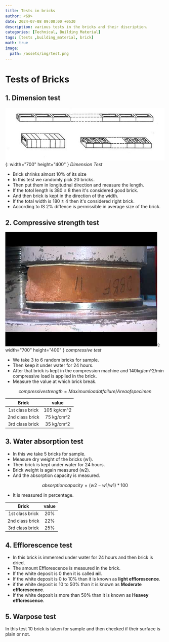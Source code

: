 ```yaml
---
title: Tests in bricks 
author: <69>
date: 2024-07-08 09:00:00 +0530
description: various tests in the bricks and their discription. 
categories: [Technical, Building Material]
tags: [tests ,building_material, brick]     
math: true
image:
  path: /assets/img/test.png
---
```


# Tests of Bricks

## 1. Dimension test

![Desktop View](/assets/img/dimension_test.jpg){: width="700" height="400" }
_Dimension Test_

- Brick shrinks almost 10% of its size
- In this test we randomly pick 20 bricks.
- Then put them in longitudnal direction and measure the length.
- If the totol length is 380 ± 8 then it's considered good brick. 
- And then brick is kept in the direction of the width.
- If the total width is 180 ± 4 then it's considered right brick. 
- According to IS 2% diffence is permissible in average size of the brick. 

## 2. Compressive strength test 

![Desktop View](/assets/img/compressive.jpg){: width="700" height="400" }
_compressive test_

- We take 3 to 6 random bricks for sample.
- Then keep it under water for 24 hours. 
- After that brick is kept in the compression machine and 140kg/cm^2/min compressive load is applied in the brick.
- Measure the value at which brick break. 

$$
\begin{equation}
compressive strength = Maximum load at failure / Area of specimen
\end{equation}
$$

| Brick | value|
|:--:|:--:|
|1st class brick| 105 kg/cm^2|
|2nd class brick| 75 kg/cm^2|
|3rd class brick| 35 kg/cm^2|

## 3. Water absorption test

- In this we take 5 bricks for sample.
- Measure dry weight of the bricks (w1).
- Then brick is kept under water for 24 hours. 
- Brick weight is again measured (w2).
- And the absorption capacity is measured.

$$
\begin{equation}
absorption capacity = (w2 - w1 / w1) * 100
\end{equation}
$$

- It is measured in percentage. 

| Brick | value|
|:--:|:--:|
|1st class brick| 20%|
|2nd class brick| 22%|
|3rd class brick| 25%|

## 4. Efflorescence test

- In this brick is immersed under water for 24 hours and then brick is dried. 
- The amount Efflorescence is measured in the brick. 
- If the white deposit is 0 then it is called **nil**.
- If the white deposit is 0 to 10% than it is known as **light efflorescence**.
- if the white deposit is 10 to 50% than it is known as **Moderate efflorescence**.
- If the white deposit is more than 50% than it is known as **Heavey efflorescence**.

## 5. Warpose test

In this test 10 brick is taken for sample and then checked if their surface is plain or not. 
